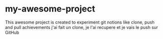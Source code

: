 # my-awesome-project
This awesome project is created to experiment git notions like clone, push and pull
achievements 
j'ai fait un clone, je l'ai recupere et je vais le push sur GitHub
